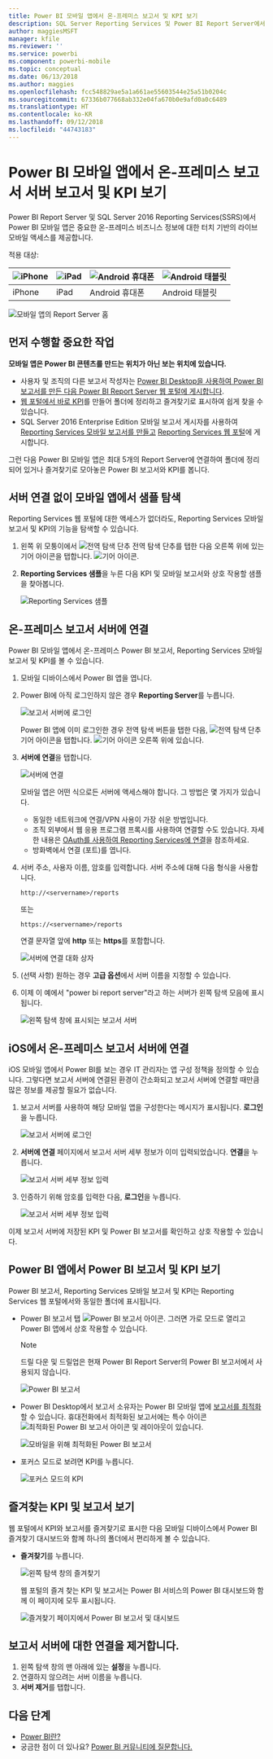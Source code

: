 ```yaml
---
title: Power BI 모바일 앱에서 온-프레미스 보고서 및 KPI 보기
description: SQL Server Reporting Services 및 Power BI Report Server에서 Power BI 모바일 앱은 온-프레미스 비즈니스 정보에 대한 터치 기반 라이브 모바일 액세스를 제공합니다.
author: maggiesMSFT
manager: kfile
ms.reviewer: ''
ms.service: powerbi
ms.component: powerbi-mobile
ms.topic: conceptual
ms.date: 06/13/2018
ms.author: maggies
ms.openlocfilehash: fcc548829ae5a1a661ae55603544e25a51b0204c
ms.sourcegitcommit: 67336b077668ab332e04fa670b0e9afd0a0c6489
ms.translationtype: HT
ms.contentlocale: ko-KR
ms.lasthandoff: 09/12/2018
ms.locfileid: "44743183"
---
```

# <a name="view-on-premises-report-server-reports-and-kpis-in-the-power-bi-mobile-apps"></a>Power BI 모바일 앱에서 온-프레미스 보고서 서버 보고서 및 KPI 보기

Power BI Report Server 및 SQL Server 2016 Reporting Services(SSRS)에서 Power BI 모바일 앱은 중요한 온-프레미스 비즈니스 정보에 대한 터치 기반의 라이브 모바일 액세스를 제공합니다.

적용 대상:

| ![iPhone](./media/mobile-app-ssrs-kpis-mobile-on-premises-reports/iphone-logo-50-px.png) | ![iPad](./media/mobile-app-ssrs-kpis-mobile-on-premises-reports/ipad-logo-50-px.png) | ![Android 휴대폰](./media/mobile-app-ssrs-kpis-mobile-on-premises-reports/android-phone-logo-50-px.png) | ![Android 태블릿](./media/mobile-app-ssrs-kpis-mobile-on-premises-reports/android-tablet-logo-50-px.png) |
|:--- |:--- |:--- |:--- |
| iPhone |iPad |Android 휴대폰 |Android 태블릿 |


![모바일 앱의 Report Server 홈](./media/mobile-app-ssrs-kpis-mobile-on-premises-reports/power-bi-ipad-pbi-report-server-home.png)

## <a name="first-things-first"></a>먼저 수행할 중요한 작업
**모바일 앱은 Power BI 콘텐츠를 만드는 위치가 아닌 보는 위치에 있습니다.**

* 사용자 및 조직의 다른 보고서 작성자는 [Power BI Desktop을 사용하여 Power BI 보고서를 만든 다음 Power BI Report Server 웹 포털에 게시합니다](../../report-server/quickstart-create-powerbi-report.md). 
* [웹 포털에서 바로 KPI](https://docs.microsoft.com/sql/reporting-services/working-with-kpis-in-reporting-services)를 만들어 폴더에 정리하고 즐겨찾기로 표시하여 쉽게 찾을 수 있습니다. 
* SQL Server 2016 Enterprise Edition 모바일 보고서 게시자를 사용하여 [Reporting Services 모바일 보고서를 만들고](https://docs.microsoft.com/sql/reporting-services/mobile-reports/create-mobile-reports-with-sql-server-mobile-report-publisher) [Reporting Services 웹 포털](https://docs.microsoft.com/sql/reporting-services/web-portal-ssrs-native-mode)에 게시합니다.  

그런 다음 Power BI 모바일 앱은 최대 5개의 Report Server에 연결하여 폴더에 정리되어 있거나 즐겨찾기로 모아놓은 Power BI 보고서와 KPI를 봅니다. 

## <a name="explore-samples-in-the-mobile-apps-without-a-server-connection"></a>서버 연결 없이 모바일 앱에서 샘플 탐색
Reporting Services 웹 포털에 대한 액세스가 없더라도, Reporting Services 모바일 보고서 및 KPI의 기능을 탐색할 수 있습니다. 

1. 왼쪽 위 모퉁이에서 ![전역 탐색 단추](././media/mobile-app-ssrs-kpis-mobile-on-premises-reports/power-bi-iphone-global-nav-button.png) 전역 탐색 단추를 탭한 다음 오른쪽 위에 있는 기어 아이콘을 탭합니다. ![기어 아이콘](././media/mobile-app-ssrs-kpis-mobile-on-premises-reports/power-bi-ios-settings-icon.png).
2. **Reporting Services 샘플**을 누른 다음 KPI 및 모바일 보고서와 상호 작용할 샘플을 찾아봅니다.
   
   ![Reporting Services 샘플](./media/mobile-app-ssrs-kpis-mobile-on-premises-reports/power-bi-iphone-ssrs-samples.png)

## <a name="connect-to-an-on-premises-report-server"></a>온-프레미스 보고서 서버에 연결
Power BI 모바일 앱에서 온-프레미스 Power BI 보고서, Reporting Services 모바일 보고서 및 KPI를 볼 수 있습니다. 

1. 모바일 디바이스에서 Power BI 앱을 엽니다.
2. Power BI에 아직 로그인하지 않은 경우 **Reporting Server**를 누릅니다.
   
   ![보고서 서버에 로그인](./media/mobile-app-ssrs-kpis-mobile-on-premises-reports/power-bi-connect-to-rs-login.png)
   
   Power BI 앱에 이미 로그인한 경우 전역 탐색 버튼을 탭한 다음, ![전역 탐색 단추](././media/mobile-app-ssrs-kpis-mobile-on-premises-reports/power-bi-iphone-global-nav-button.png)기어 아이콘을 탭합니다. ![기어 아이콘](././media/mobile-app-ssrs-kpis-mobile-on-premises-reports/power-bi-ios-settings-icon.png) 오른쪽 위에 있습니다.
3. **서버에 연결**을 탭합니다.
   
    ![서버에 연결](./media/mobile-app-ssrs-kpis-mobile-on-premises-reports/power-bi-android-server-sign-in.png)

     모바일 앱은 어떤 식으로든 서버에 액세스해야 합니다. 그 방법은 몇 가지가 있습니다.

    - 동일한 네트워크에 연결/VPN 사용이 가장 쉬운 방법입니다.
    - 조직 외부에서 웹 응용 프로그램 프록시를 사용하여 연결할 수도 있습니다. 자세한 내용은 [OAuth를 사용하여 Reporting Services에 연결](mobile-oauth-ssrs.md)을 참조하세요. 
    - 방화벽에서 연결 (포트)를 엽니다.

1. 서버 주소, 사용자 이름, 암호를 입력합니다. 서버 주소에 대해 다음 형식을 사용합니다.
   
     `http://<servername>/reports`
   
     또는
   
     `https://<servername>/reports`
   
   연결 문자열 앞에 **http** 또는 **https**를 포함합니다.
   
    ![서버에 연결 대화 상자](./media/mobile-app-ssrs-kpis-mobile-on-premises-reports/power-bi-ios-connect-to-server-dialog.png)
5. (선택 사항) 원하는 경우 **고급 옵션**에서 서버 이름을 지정할 수 있습니다.
6. 이제 이 예에서 "power bi report server"라고 하는 서버가 왼쪽 탐색 모음에 표시됩니다.
   
   ![왼쪽 탐색 창에 표시되는 보고서 서버](./media/mobile-app-ssrs-kpis-mobile-on-premises-reports/power-bi-iphone-left-nav-report-server.png)

## <a name="connect-to-an-on-premises-report-server-in-ios"></a>iOS에서 온-프레미스 보고서 서버에 연결

iOS 모바일 앱에서 Power BI를 보는 경우 IT 관리자는 앱 구성 정책을 정의할 수 있습니다. 그렇다면 보고서 서버에 연결된 환경이 간소화되고 보고서 서버에 연결할 때만큼 많은 정보를 제공할 필요가 없습니다. 

1. 보고서 서버를 사용하여 해당 모바일 앱을 구성한다는 메시지가 표시됩니다. **로그인**을 누릅니다.

    ![보고서 서버에 로그인](./media/mobile-app-ssrs-kpis-mobile-on-premises-reports/power-bi-config-server-sign-in.png)

2.  **서버에 연결** 페이지에서 보고서 서버 세부 정보가 이미 입력되었습니다. **연결**을 누릅니다.

    ![보고서 서버 세부 정보 입력](./media/mobile-app-ssrs-kpis-mobile-on-premises-reports/power-bi-ios-remote-configure-connect-server.png)

3. 인증하기 위해 암호를 입력한 다음, **로그인**을 누릅니다. 

    ![보고서 서버 세부 정보 입력](./media/mobile-app-ssrs-kpis-mobile-on-premises-reports/power-bi-config-server-address.png)

이제 보고서 서버에 저장된 KPI 및 Power BI 보고서를 확인하고 상호 작용할 수 있습니다.

## <a name="view-power-bi-reports-and-kpis-in-the-power-bi-app"></a>Power BI 앱에서 Power BI 보고서 및 KPI 보기
Power BI 보고서, Reporting Services 모바일 보고서 및 KPI는 Reporting Services 웹 포털에서와 동일한 폴더에 표시됩니다. 

* Power BI 보고서 탭 ![Power BI 보고서 아이콘](./media/mobile-app-ssrs-kpis-mobile-on-premises-reports/power-bi-rs-mobile-report-icon.png). 그러면 가로 모드로 열리고 Power BI 앱에서 상호 작용할 수 있습니다.

    > [!NOTE]
  > 드릴 다운 및 드릴업은 현재 Power BI Report Server의 Power BI 보고서에서 사용되지 않습니다.
  
    ![Power BI 보고서](./media/mobile-app-ssrs-kpis-mobile-on-premises-reports/power-bi-iphone-report-server-report.png)
* Power BI Desktop에서 보고서 소유자는 Power BI 모바일 앱에 [보고서를 최적화](../../desktop-create-phone-report.md)할 수 있습니다. 휴대전화에서 최적화된 보고서에는 특수 아이콘 ![최적화된 Power BI 보고서 아이콘](./media/mobile-app-ssrs-kpis-mobile-on-premises-reports/power-bi-rs-mobile-optimized-icon.png) 및 레이아웃이 있습니다.
  
    ![모바일을 위해 최적화된 Power BI 보고서](./media/mobile-app-ssrs-kpis-mobile-on-premises-reports/power-bi-rs-mobile-optimized-report.png)
* 포커스 모드로 보려면 KPI를 누릅니다.
  
    ![포커스 모드의 KPI](./media/mobile-app-ssrs-kpis-mobile-on-premises-reports/pbi_ipad_ssmrp_tile.png)

## <a name="view-your-favorite-kpis-and-reports"></a>즐겨찾는 KPI 및 보고서 보기
웹 포털에서 KPI와 보고서를 즐겨찾기로 표시한 다음 모바일 디바이스에서 Power BI 즐겨찾기 대시보드와 함께 하나의 폴더에서 편리하게 볼 수 있습니다.

* **즐겨찾기**를 누릅니다.
  
   ![왼쪽 탐색 창의 즐겨찾기](./media/mobile-app-ssrs-kpis-mobile-on-premises-reports/power-bi-ipad-faves-pbi-report-server-update.png)
  
   웹 포털의 즐겨 찾는 KPI 및 보고서는 Power BI 서비스의 Power BI 대시보드와 함께 이 페이지에 모두 표시됩니다.
  
   ![즐겨찾기 페이지에서 Power BI 보고서 및 대시보드](./media/mobile-app-ssrs-kpis-mobile-on-premises-reports/power-bi-ipad-favorites.png)

## <a name="remove-a-connection-to-a-report-server"></a>보고서 서버에 대한 연결을 제거합니다.
1. 왼쪽 탐색 창의 맨 아래에 있는 **설정**을 누릅니다.
2. 연결하지 않으려는 서버 이름을 누릅니다.
3. **서버 제거**를 탭합니다.

## <a name="next-steps"></a>다음 단계
* [Power BI란?](../../power-bi-overview.md)  
* 궁금한 점이 더 있나요? [Power BI 커뮤니티에 질문합니다.](http://community.powerbi.com/)

